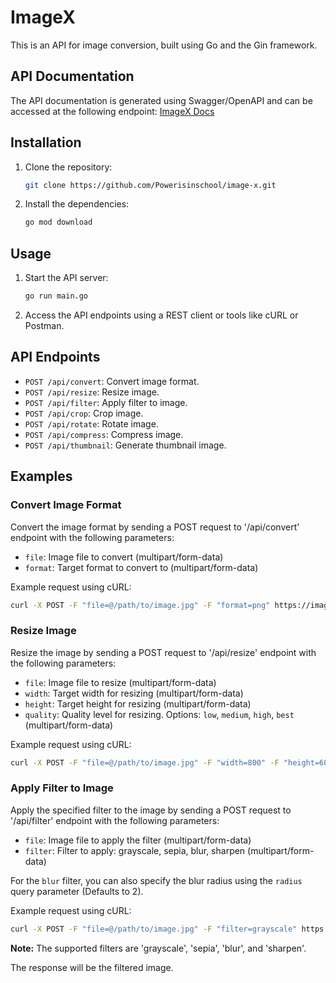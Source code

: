 # ImageX

This is an API for image conversion, built using Go and the Gin framework.

## API Documentation

The API documentation is generated using Swagger/OpenAPI and can be accessed at the following endpoint:
[ImageX Docs](https://imagex.toluolagunju.tech/docs/index.html)

## Installation

1. Clone the repository:

   ```bash
   git clone https://github.com/Powerisinschool/image-x.git
   ```

2. Install the dependencies:

   ```bash
   go mod download
   ```

## Usage

1. Start the API server:

   ```bash
   go run main.go
   ```

2. Access the API endpoints using a REST client or tools like cURL or Postman.

## API Endpoints

- `POST /api/convert`: Convert image format.
- `POST /api/resize`: Resize image.
- `POST /api/filter`: Apply filter to image.
- `POST /api/crop`: Crop image.
- `POST /api/rotate`: Rotate image.
- `POST /api/compress`: Compress image.
- `POST /api/thumbnail`: Generate thumbnail image.

## Examples

### Convert Image Format

Convert the image format by sending a POST request to '/api/convert' endpoint with the following parameters:

- `file`: Image file to convert (multipart/form-data)
- `format`: Target format to convert to (multipart/form-data)

Example request using cURL:

```bash
curl -X POST -F "file=@/path/to/image.jpg" -F "format=png" https://imagex.toluolagunju.tech/api/convert
```

### Resize Image

Resize the image by sending a POST request to '/api/resize' endpoint with the following parameters:

- `file`: Image file to resize (multipart/form-data)
- `width`: Target width for resizing (multipart/form-data)
- `height`: Target height for resizing (multipart/form-data)
- `quality`: Quality level for resizing. Options: `low`, `medium`, `high`, `best` (multipart/form-data)

Example request using cURL:

```bash
curl -X POST -F "file=@/path/to/image.jpg" -F "width=800" -F "height=600" -F "quality=high" https://imagex.toluolagunju.tech/api/resize
```

### Apply Filter to Image

Apply the specified filter to the image by sending a POST request to '/api/filter' endpoint with the following parameters:

- `file`: Image file to apply the filter (multipart/form-data)
- `filter`: Filter to apply: grayscale, sepia, blur, sharpen (multipart/form-data)

For the `blur` filter, you can also specify the blur radius using the `radius` query parameter (Defaults to 2).

Example request using cURL:

```bash
curl -X POST -F "file=@/path/to/image.jpg" -F "filter=grayscale" https://imagex.toluolagunju.tech/api/filter
```

**Note:** The supported filters are 'grayscale', 'sepia', 'blur', and 'sharpen'.

The response will be the filtered image.
